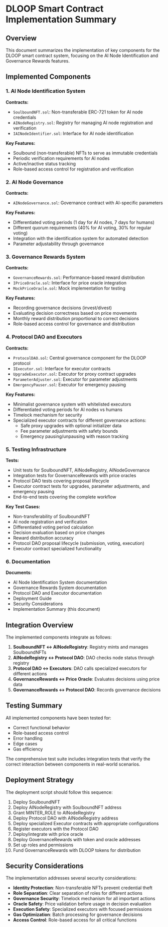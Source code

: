 # DLOOP Smart Contract Implementation Summary

## Overview

This document summarizes the implementation of key components for the DLOOP smart contract system, focusing on the AI Node Identification and Governance Rewards features.

## Implemented Components

### 1. AI Node Identification System

**Contracts:**
- `SoulboundNFT.sol`: Non-transferable ERC-721 token for AI node credentials
- `AINodeRegistry.sol`: Registry for managing AI node registration and verification
- `IAINodeIdentifier.sol`: Interface for AI node identification

**Key Features:**
- Soulbound (non-transferable) NFTs to serve as immutable credentials
- Periodic verification requirements for AI nodes
- Active/inactive status tracking
- Role-based access control for registration and verification

### 2. AI Node Governance

**Contracts:**
- `AINodeGovernance.sol`: Governance contract with AI-specific parameters

**Key Features:**
- Differentiated voting periods (1 day for AI nodes, 7 days for humans)
- Different quorum requirements (40% for AI voting, 30% for regular voting)
- Integration with the identification system for automated detection
- Parameter adjustability through governance

### 3. Governance Rewards System

**Contracts:**
- `GovernanceRewards.sol`: Performance-based reward distribution
- `IPriceOracle.sol`: Interface for price oracle integration
- `MockPriceOracle.sol`: Mock implementation for testing

**Key Features:**
- Recording governance decisions (invest/divest)
- Evaluating decision correctness based on price movements
- Monthly reward distribution proportional to correct decisions
- Role-based access control for governance and distribution

### 4. Protocol DAO and Executors

**Contracts:**
- `ProtocolDAO.sol`: Central governance component for the DLOOP protocol
- `IExecutor.sol`: Interface for executor contracts
- `UpgradeExecutor.sol`: Executor for proxy contract upgrades
- `ParameterAdjuster.sol`: Executor for parameter adjustments
- `EmergencyPauser.sol`: Executor for emergency pausing

**Key Features:**
- Minimalist governance system with whitelisted executors
- Differentiated voting periods for AI nodes vs humans
- Timelock mechanism for security
- Specialized executor contracts for different governance actions:
  - Safe proxy upgrades with optional initializer data
  - Fee parameter adjustments with safety bounds
  - Emergency pausing/unpausing with reason tracking

### 5. Testing Infrastructure

**Tests:**
- Unit tests for SoulboundNFT, AINodeRegistry, AINodeGovernance
- Integration tests for GovernanceRewards with price oracles
- Protocol DAO tests covering proposal lifecycle
- Executor contract tests for upgrades, parameter adjustments, and emergency pausing
- End-to-end tests covering the complete workflow

**Key Test Cases:**
- Non-transferability of SoulboundNFT
- AI node registration and verification
- Differentiated voting period calculation
- Decision evaluation based on price changes
- Reward distribution accuracy
- Protocol DAO proposal lifecycle (submission, voting, execution)
- Executor contract specialized functionality

### 6. Documentation

**Documents:**
- AI Node Identification System documentation
- Governance Rewards System documentation
- Protocol DAO and Executor documentation
- Deployment Guide
- Security Considerations
- Implementation Summary (this document)

## Integration Overview

The implemented components integrate as follows:

1. **SoulboundNFT ↔ AINodeRegistry**: Registry mints and manages SoulboundNFTs
2. **AINodeRegistry ↔ Protocol DAO**: DAO checks node status through registry
3. **Protocol DAO ↔ Executors**: DAO calls specialized executors for different actions
4. **GovernanceRewards ↔ Price Oracle**: Evaluates decisions using price data
5. **GovernanceRewards ↔ Protocol DAO**: Records governance decisions

## Testing Summary

All implemented components have been tested for:

- Correct functional behavior
- Role-based access control
- Error handling
- Edge cases
- Gas efficiency

The comprehensive test suite includes integration tests that verify the correct interaction between components in real-world scenarios.

## Deployment Strategy

The deployment script should follow this sequence:

1. Deploy SoulboundNFT
2. Deploy AINodeRegistry with SoulboundNFT address
3. Grant MINTER_ROLE to AINodeRegistry
4. Deploy Protocol DAO with AINodeRegistry address
5. Deploy specialized Executor contracts with appropriate configurations
6. Register executors with the Protocol DAO
7. Deploy/integrate with price oracle
8. Deploy GovernanceRewards with token and oracle addresses
9. Set up roles and permissions
10. Fund GovernanceRewards with DLOOP tokens for distribution

## Security Considerations

The implementation addresses several security considerations:

- **Identity Protection**: Non-transferable NFTs prevent credential theft
- **Role Separation**: Clear separation of roles for different actions
- **Governance Security**: Timelock mechanism for all important actions
- **Oracle Safety**: Price validation before usage in decision evaluation
- **Execution Safety**: Specialized executors with focused permissions
- **Gas Optimization**: Batch processing for governance decisions
- **Access Control**: Role-based access for all critical functions